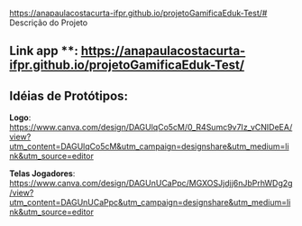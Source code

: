  https://anapaulacostacurta-ifpr.github.io/projetoGamificaEduk-Test/# Descrição do Projeto 

## Link app **: https://anapaulacostacurta-ifpr.github.io/projetoGamificaEduk-Test/

## Idéias de Protótipos:

**Logo**: https://www.canva.com/design/DAGUlqCo5cM/0_R4Sumc9v7Iz_vCNIDeEA/view?utm_content=DAGUlqCo5cM&utm_campaign=designshare&utm_medium=link&utm_source=editor

**Telas Jogadores**: https://www.canva.com/design/DAGUnUCaPpc/MGXOSJjdjj6nJbPrhWDg2g/view?utm_content=DAGUnUCaPpc&utm_campaign=designshare&utm_medium=link&utm_source=editor
